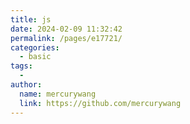 ```yaml
---
title: js
date: 2024-02-09 11:32:42
permalink: /pages/e17721/
categories:
  - basic
tags:
  - 
author: 
  name: mercurywang
  link: https://github.com/mercurywang
---
```


